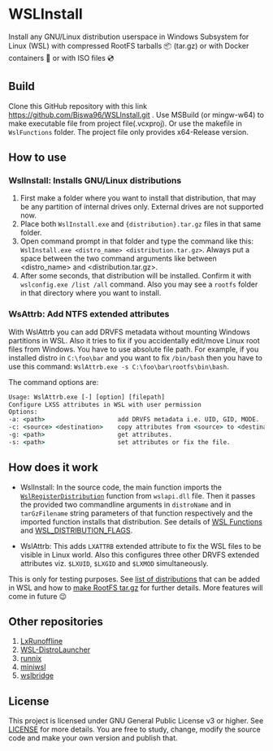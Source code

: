 # WSLInstall
Install any GNU/Linux distribution userspace in Windows Subsystem for Linux (WSL) with compressed RootFS tarballs :package: (tar.gz) or with Docker containers :whale: or with ISO files :cd: 

## Build

Clone this GitHub repository with this link https://github.com/Biswa96/WSLInstall.git . Use MSBuild (or mingw-w64) to make executable file from project file(.vcxproj). Or use the makefile in `WslFunctions` folder. The project file only provides x64-Release version. 

## How to use

### WslInstall: Installs GNU/Linux distributions 

1. First make a folder where you want to install that distribution, that may be any partition of internal drives only. External drives are not supported now. 
2. Place both `WslInstall.exe` and `{distribution}.tar.gz` files in that same folder. 
3. Open command prompt in that folder and type the command like this: `WslInstall.exe <distro_name> <distribution.tar.gz>`. Always put a space between the two command arguments like between <distro_name> and <distribution.tar.gz>. 
4. After some seconds, that distribution will be installed. Confirm it with `wslconfig.exe /list /all` command. Also you may see a `rootfs` folder in that directory where you want to install.

### WsAttrb: Add NTFS extended attributes 

With WslAttrb you can add DRVFS metadata without mounting Windows partitions in WSL. Also it tries to fix if you accidentally edit/move Linux root files from Windows. You have to use absolute file path. For example, if you installed distro in `C:\foo\bar` and you want to fix `/bin/bash` then you have to use this command: `WslAttrb.exe -s C:\foo\bar\rootfs\bin\bash`. 

The command options are:

```WslAttrb.bat
Usage: WslAttrb.exe [-] [option] [filepath]
Configure LXSS attributes in WSL with user permission
Options:
-a: <path>                    add DRVFS metadata i.e. UID, GID, MODE. 
-c: <source> <destination>    copy attributes from <source> to <destination>. 
-g: <path>                    get attributes. 
-s: <path>                    set attributes or fix the file. 
```

## How does it work

* WslInstall: In the source code, the main function imports the [`WslRegisterDistribution`] function from `wslapi.dll` file. Then it passes the provided two commandline arguments in `distroName` and in `tarGzFilename` string parameters of that function respectively and the imported function installs that distribution. See details of [WSL Functions] and [WSL_DISTRIBUTION_FLAGS]. 

* WslAttrb: This adds `LXATTRB` extended attribute to fix the WSL files to be visible in Linux world. Also this configures three other DRVFS extended attributes viz. `$LXUID`, `$LXGID` and `$LXMOD` simultaneously. 

This is only for testing purposes. See [list of distributions](Distro_Links.md) that can be added in WSL and how to [make RootFS tar.gz](Make_RootFS.md) for further details. More features will come in future :wink: 

## Other repositories
1. [LxRunoffline](https://github.com/DDoSolitary/LxRunOffline.git)
2. [WSL-DistroLauncher](https://github.com/yuk7/WSL-DistroLauncher.git)
3. [runnix](https://github.com/npyl/runnix.git)
4. [miniwsl](https://github.com/0xbadfca11/miniwsl.git)
5. [wslbridge](https://github.com/rprichard/wslbridge.git)


## License

This project is licensed under GNU General Public License v3 or higher. See [LICENSE](LICENSE) for more details. You are free to study, change, modify the source code and make your own version and publish that. 

<!--Links-->

[`WslRegisterDistribution`]: https://msdn.microsoft.com/en-us/library/windows/desktop/mt826870(v=vs.85).aspx
[WSL Functions]: https://msdn.microsoft.com/en-us/library/windows/desktop/mt826874(v=vs.85).aspx
[WSL_DISTRIBUTION_FLAGS]: https://msdn.microsoft.com/en-us/library/windows/desktop/mt826872(v=vs.85).aspx
